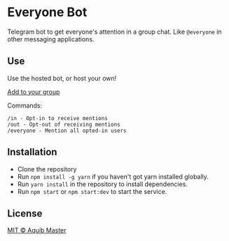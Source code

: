 # Everyone Bot
Telegram bot to get everyone's attention in a group chat. Like `@everyone` in other messaging applications.

## Use
Use the hosted bot, or host your own!

[Add to your group](https://telegram.me/everyonethebot)

Commands:
```
/in - Opt-in to receive mentions
/out - Opt-out of receiving mentions
/everyone - Mention all opted-in users
```

## Installation
* Clone the repository
* Run `npm install -g yarn` if you haven't got yarn installed globally.
* Run `yarn install` in the repository to install dependencies.
* Run `npm start` or `npm start:dev` to start the service.

## License
[MIT  &copy; Aquib Master](./LICENSE.md)
